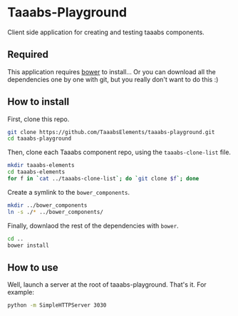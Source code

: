 # Taaabs-Playground

Client side application for creating and testing taaabs components.

## Required

This application requires [bower](https://bower.io/) to install... Or you can download all the dependencies one by one with git, but you really don't want to do this :)

## How to install

First, clone this repo.

```sh
git clone https://github.com/TaaabsElements/taaabs-playground.git
cd taaabs-playground
```

Then, clone each Taaabs component repo, using the `taaabs-clone-list` file.

```sh
mkdir taaabs-elements
cd taaabs-elements
for f in `cat ../taaabs-clone-list`; do `git clone $f`; done
```

Create a symlink to the `bower_components`.

```sh
mkdir ../bower_components
ln -s ./* ../bower_components/
```

Finally, downlaod the rest of the dependencies with `bower`.

```sh
cd ..
bower install
```

## How to use

Well, launch a server at the root of taaabs-playground. That's it. For example:

```sh
python -m SimpleHTTPServer 3030
```
